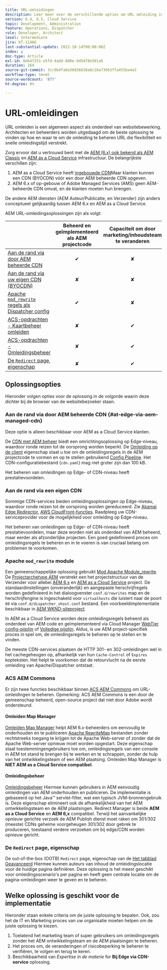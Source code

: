 ```yaml
---
title: URL-omleidingen
description: Leer meer over de verschillende opties om URL omleiding in AEM uit te voeren.
version: 6.4, 6.5, Cloud Service
topic: Development, Administration
feature: Operations, Dispatcher
role: Developer, Architect
level: Intermediate
jira: KT-11466
last-substantial-update: 2022-10-14T00:00:00Z
index: y
doc-type: Article
exl-id: 8e64f251-e5fd-4add-880e-9d54f8e501a6
duration: 164
source-git-commit: 3cc9b4fa0a30d36638a8c28a73663ffa455ba4a3
workflow-type: tm+mt
source-wordcount: '877'
ht-degree: 0%

---
```


# URL-omleidingen

URL omleiden is een algemeen aspect als onderdeel van websitebewerking. Architecten en beheerders worden uitgedaagd om de beste oplossing te vinden op hoe en waar te om de omleiding te beheren URL die flexibiliteit en snelle omleidingstijd verstrekt.

Zorg ervoor dat u vertrouwd bent met de [AEM (6.x) ook bekend als AEM Classic](https://experienceleague.adobe.com/en/docs/experience-manager-learn/dispatcher-tutorial/chapter-2) en [AEM as a Cloud Service](https://experienceleague.adobe.com/en/docs/experience-manager-cloud-service/content/overview/architecture) infrastructuur. De belangrijkste verschillen zijn:

1. AEM as a Cloud Service heeft [ingebouwde CDN](https://experienceleague.adobe.com/en/docs/experience-manager-cloud-service/content/implementing/content-delivery/cdn)Maar klanten kunnen een CDN (BYOCDN) vóór een door AEM beheerde CDN opgeven.
1. AEM 6.x of op-gebouw of Adobe Managed Services (AMS) geen AEM-beheerde CDN omvat, en de klanten moeten hun brengen.

De andere AEM diensten (AEM Auteur/Publicatie, en Verzender) zijn anders conceptueel gelijkaardig tussen AEM 6.x en AEM as a Cloud Service.

AEM URL-omleidingsoplossingen zijn als volgt:

|                                                   | Beheerd en geïmplementeerd als AEM projectcode | Capaciteit om door marketing/inhoudsteam te veranderen | AEM als compatibel met Cloud Service | Waar uitvoering in omleiding plaatsvindt |
|---------------------------------------------------|:-----------------------:|:---------------------:|:---------------------:| :---------------------:|
| [Aan de rand via door AEM beheerde CDN](#at-edge-via-aem-managed-cdn) | ✔ | ✘ | ✔ | Edge/CDN (ingebouwde) |
| [Aan de rand via uw eigen CDN (BYOCDN)](#at-edge-via-bring-your-own-cdn) | ✘ | ✘ | ✔ | Edge/CDN (BYOCDN) |
| [Apache `mod_rewrite` regels als Dispatcher config](#apache-mod_rewrite-module) | ✔ | ✘ | ✔ | Dispatcher |
| [ACS-opdrachten - Kaartbeheer omleiden](#redirect-map-manager) | ✘ | ✔ | ✘ | Dispatcher |
| [ACS-opdrachten - Omleidingsbeheer](#redirect-manager) | ✘ | ✔ | ✔ | AEM |
| [De `Redirect` page, eigenschap](#the-redirect-page-property) | ✘ | ✔ | ✔ | AEM |


## Oplossingsopties

Hieronder volgen opties voor de oplossing in de volgorde waarin deze dichter bij de browser van de websitebezoeker staan.

### Aan de rand via door AEM beheerde CDN {#at-edge-via-aem-managed-cdn}

Deze optie is alleen beschikbaar voor AEM as a Cloud Service klanten.

De [CDN met AEM beheer](https://experienceleague.adobe.com/en/docs/experience-manager-cloud-service/content/implementing/content-delivery/cdn) biedt een omrichtingsoplossing op Edge-niveau, waardoor ronde reizen tot de oorsprong worden beperkt. De [Omleiding op de client](https://experienceleague.adobe.com/en/docs/experience-manager-cloud-service/content/implementing/content-delivery/cdn-configuring-traffic#client-side-redirectors) eigenschap staat u toe om de omleidingsregels in de AEM projectcode te vormen en op te stellen gebruikend [Config Pipeline](https://experienceleague.adobe.com/en/docs/experience-manager-learn/cloud-service/security/traffic-filter-and-waf-rules/how-to-setup#deploy-rules-through-cloud-manager). Het CDN-configuratiebestand (`cdn.yaml`) mag niet groter zijn dan 100 kB.

Het beheren van omleidingen op Edge- of CDN-niveau heeft prestatievoordelen.

### Aan de rand via een eigen CDN

Sommige CDN-services bieden omleidingsoplossingen op Edge-niveau, waardoor ronde reizen tot de oorsprong worden gereduceerd. Zie [Akamai Edge Redirector](https://techdocs.akamai.com/cloudlets/docs/what-edge-redirector), [AWS CloudFront-functies](https://docs.aws.amazon.com/AmazonCloudFront/latest/DeveloperGuide/cloudfront-functions.html). Raadpleeg uw CDN-serviceprovider voor de mogelijkheid voor omleiding op Edge-niveau.

Het beheren van omleidingen op Edge- of CDN-niveau heeft prestatievoordelen, maar deze worden niet als onderdeel van AEM beheerd, maar eerder als afzonderlijke projecten. Een goed gedefinieerd proces om omleidingsregels te beheren en in te voeren is van cruciaal belang om problemen te voorkomen.


### Apache `mod_rewrite` module

Een gemeenschappelijke oplossing gebruikt [Mod Apache Module_rewrite](https://httpd.apache.org/docs/current/mod/mod_rewrite.html). De [Projectarchetype AEM](https://github.com/adobe/aem-project-archetype) verstrekt een het projectstructuur van de Verzender voor allebei [AEM 6,x](https://github.com/adobe/aem-project-archetype/tree/develop/src/main/archetype/dispatcher.ams#file-structure) en [AEM as a Cloud Service](https://github.com/adobe/aem-project-archetype/tree/develop/src/main/archetype/dispatcher.cloud#file-structure) project. De standaardinstellingen (onveranderlijk) en aangepaste herschrijfregels worden gedefinieerd in het dialoogvenster `conf.d/rewrites` map en de herschrijfengine is ingeschakeld voor `virtualhosts` die luistert naar de poort `80` via `conf.d/dispatcher_vhost.conf` bestand. Een voorbeeldimplementatie beschikbaar in [AEM WKND-siteproject](https://github.com/adobe/aem-guides-wknd/tree/main/dispatcher/src/conf.d/rewrites).

In AEM as a Cloud Service worden deze omleidingsregels beheerd als onderdeel van AEM code en geïmplementeerd via Cloud Manager [WebTier config-pijplijn](https://experienceleague.adobe.com/en/docs/experience-manager-cloud-service/content/implementing/using-cloud-manager/cicd-pipelines/introduction-ci-cd-pipelines) of [Volledige pijplijn](https://experienceleague.adobe.com/en/docs/experience-manager-cloud-service/content/implementing/using-cloud-manager/cicd-pipelines/introduction-ci-cd-pipelines). Aldus, is uw AEM project-specifiek proces in spel om, de omleidingsregels te beheren op te stellen en te vinden.

De meeste CDN-services plaatsen de HTTP 301- en 302-omleidingen wel in het cachegeheugen op, afhankelijk van hun `Cache-Control` of `Expires` kopteksten. Het helpt te voorkomen dat de retourvlucht na de eerste omleiding van Apache/Dispatcher ontstaat.


### ACS AEM Commons

Er zijn twee functies beschikbaar binnen [ACS AEM Commons](https://adobe-consulting-services.github.io/acs-aem-commons/) om URL-omleidingen te beheren. Opmerking: ACS AEM Commons is een door de gemeenschap beheerd, open-source project dat niet door Adobe wordt ondersteund.

#### Omleiden Map Manager

[Omleiden Map Manager](https://adobe-consulting-services.github.io/acs-aem-commons/features/redirect-map-manager/index.html) helpt AEM 6.x-beheerders om eenvoudig te onderhouden en te publiceren [Apache RewriteMap](https://httpd.apache.org/docs/2.4/rewrite/rewritemap.html) bestanden zonder rechtstreeks toegang te krijgen tot de Apache Web-server of zonder dat de Apache Web-server opnieuw moet worden opgestart. Deze eigenschap staat toestemmingengebruikers toe om, omleidingsregels van een console in AEM tot stand te brengen bij te werken en te schrappen, zonder de hulp van het ontwikkelingsteam of een AEM plaatsing. Omleiden Map Manager is **NIET AEM as a Cloud Service compatibel**.

#### Omleidingsbeheer

[Omleidingsbeheer](https://adobe-consulting-services.github.io/acs-aem-commons/features/redirect-manager/index.html) Hiermee kunnen gebruikers in AEM eenvoudig omleidingen van AEM onderhouden en publiceren. De implementatie is gebaseerd op het Java™ servlet-filter, wat een typisch JVM-bronnengebruik is. Deze eigenschap elimineert ook de afhankelijkheid van het AEM ontwikkelingsteam en de AEM plaatsingen. Redirect Manager is beide **AEM as a Cloud Service** en **AEM 6,x** compatibel. Terwijl het aanvankelijke opnieuw gerichte verzoek de AEM Publish dienst moet raken om 301/302 (meeste) CDNs geheime voorgeheugen 301/302 door gebrek te produceren, toestaand verdere verzoeken om bij edge/CDN worden opnieuw gericht.

### De `Redirect` page, eigenschap

De out-of-the-box (OOTB) `Redirect` page, eigenschap van de [Het tabblad Geavanceerd](https://experienceleague.adobe.com/docs/experience-manager-cloud-service/content/sites/authoring/sites-console/page-properties.html) Hiermee kunnen auteurs van inhoud de omleidingslocatie voor de huidige pagina definiëren. Deze oplossing is het meest geschikt voor omleidingsscenario&#39;s per pagina en heeft geen centrale locatie om de pagina-omleidingen weer te geven en te beheren.

## Welke oplossing is geschikt voor de implementatie

Hieronder staan enkele criteria om de juiste oplossing te bepalen. Ook, zou het de IT en Marketing proces van uw organisatie moeten helpen om de juiste oplossing te kiezen.

1. Toelatend het marketing team of super gebruikers om omleidingsregels zonder het AEM ontwikkelingsteam en de AEM plaatsingen te beheren.
1. Het proces om, de veranderingen of risicobeperking te beheren te verifiëren, te volgen en terug te keren.
1. Beschikbaarheid van _Expertise in de materie_ for **Bij Edge via CDN-service** oplossing.
